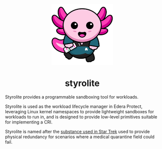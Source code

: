<p align="center">

<img src="assets/logo.png" alt="styrolite logo" width="200" height="200" />
<h1 align="center">styrolite</h1>

</p>

Styrolite provides a programmable sandboxing tool for workloads.

Styrolite is used as the workload lifecycle manager in Edera Protect,
leveraging Linux kernel namespaces to provide lightweight sandboxes for
workloads to run in, and is designed to provide low-level primitives
suitable for implementing a CRI.

Styrolite is named after the [substance used in Star Trek][st] used to
provide physical redundancy for scenarios where a medical quarantine
field could fail.

   [st]: https://memory-alpha.fandom.com/wiki/Styrolite

